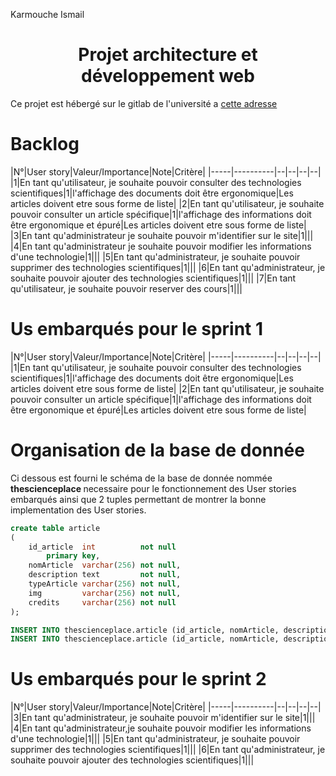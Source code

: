 Karmouche Ismail
# <center> Projet architecture et développement web </center>

Ce projet est hébergé sur le gitlab de l'université a <a href="https://gitlab.univ-lr.fr/ikarmouc/projet_archi_web">cette adresse</a>


<!-- 1. [Backlog produit](#backlog)
	1. [User story 1](#US1)
	2. [User story 2](#US2)
	3. [User story 3](#US3)
	4. [User story 4](#US4)
	5. [User story 5](#US5)
	6. [User story 5](#US6)
	8. [Sprint n°1](#Sprint1)
	    1. [Organisation Base de donnée](#BD)
 -->

# Backlog<a name = "backlog"></a>
   
|N°|User story|Valeur/Importance|Note|Critère|
|-----|----------|--|--|--|--|
|1|En tant qu'utilisateur, je souhaite pouvoir consulter des technologies scientifiques|1|l'affichage des documents doit être ergonomique|Les articles doivent etre sous forme de liste|
|2|En tant qu'utilisateur, je souhaite pouvoir consulter un article spécifique|1|l'affichage des informations doit être ergonomique et épuré|Les articles doivent etre sous forme de liste|
|3|En tant qu'administrateur je souhaite pouvoir m'identifier sur le site|1|||
|4|En tant qu'administrateur je souhaite pouvoir modifier les informations d'une technologie|1|||
|5|En tant qu'administrateur, je souhaite pouvoir supprimer des technologies scientifiques|1|||
|6|En tant qu'administrateur, je souhaite pouvoir ajouter des technologies scientifiques|1|||
|7|En tant qu'utilisateur, je souhaite pouvoir reserver des cours|1|||





# Us embarqués pour le sprint 1<a name ="Sprint1"></a>

|N°|User story|Valeur/Importance|Note|Critère|
|-----|----------|--|--|--|--|
|1|En tant qu'utilisateur, je souhaite pouvoir consulter des technologies scientifiques|1|l'affichage des documents doit être ergonomique|Les articles doivent etre sous forme de liste|
|2|En tant qu'utilisateur, je souhaite pouvoir consulter un article spécifique|1|l'affichage des informations doit être ergonomique et épuré|Les articles doivent etre sous forme de liste|

# Organisation de la base de donnée <a name = "BD"></a>


Ci dessous est fourni le schéma de la base de donnée nommée <strong> thescienceplace </strong>necessaire pour le fonctionnement des User stories embarqués ainsi que 2 tuples permettant de montrer la bonne implementation des User stories.

```sql
create table article
(
    id_article  int          not null
        primary key,
    nomArticle  varchar(256) not null,
    description text         not null,
    typeArticle varchar(256) not null,
    img         varchar(256) not null,
    credits     varchar(256) not null
);

INSERT INTO thescienceplace.article (id_article, nomArticle, description, typeArticle, img, credits) VALUES (1, 'Les ordinateurs quantiques', 'Lorem Ipsum is simply dummy text of the printing and typesetting industry. Lorem Ipsum has been the industry''s standard dummy text ever since the 1500s, when an unknown printer took a galley of type and scrambled it to make a type specimen book. It has survived not only five centuries, but also the leap into electronic typesetting, remaining essentially unchanged. It was popularised in the 1960s with the release of Letraset sheets containing Lorem Ipsum passages, and more recently with desktop publishing software like Aldus PageMaker including versions of Lorem Ipsum.', 'Informatique', 'ordinateur_quantique', 'https://www.futura-sciences.com/sciences/definitions/physique-ordinateur-quantique-4348/');
INSERT INTO thescienceplace.article (id_article, nomArticle, description, typeArticle, img, credits) VALUES (2, 'Reacteur a fusion ITER', 'Lorem Ipsum is simply dummy text of the printing and typesetting industry. Lorem Ipsum has been the industry''s standard dummy text ever since the 1500s, when an unknown printer took a galley of type and scrambled it to make a type specimen book. It has survived not only five centuries, but also the leap into electronic typesetting, remaining essentially unchanged. It was popularised in the 1960s with the release of Letraset sheets containing Lorem Ipsum passages, and more recently with desktop publishing software like Aldus PageMaker including versions of Lorem Ipsum.', 'projet_scientifique', 'reacteur_fusion_nucleaire', 'https://www.iter.org/fr/proj/inafewlines');
```
# Us embarqués pour le sprint 2<a name = "Sprint2"></a>

|N°|User story|Valeur/Importance|Note|Critère|
|-----|----------|--|--|--|--|
|3|En tant qu'administrateur, je souhaite pouvoir m'identifier sur le site|1|||
|4|En tant qu'administrateur,je souhaite pouvoir modifier les informations d'une technologie|1|||
|5|En tant qu'administrateur, je souhaite pouvoir supprimer des technologies scientifiques|1|||
|6|En tant qu'administrateur, je souhaite pouvoir ajouter des technologies scientifiques|1|||
